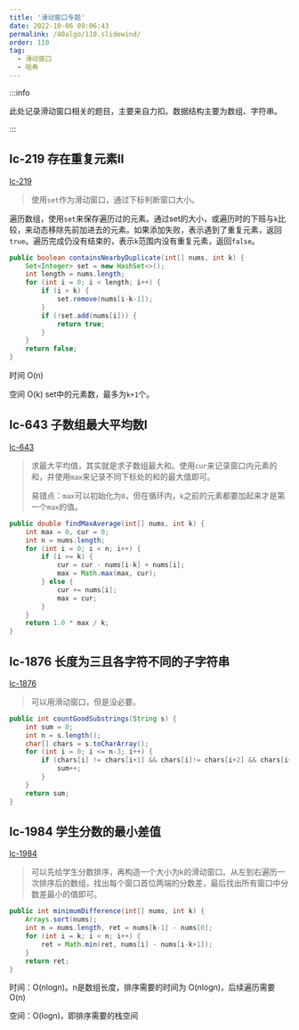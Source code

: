 ```yaml
---
title: '滑动窗口专题'
date: 2022-10-06 09:06:43
permalink: /40algo/110.slidewind/
order: 110
tag:
  - 滑动窗口
  - 哈希
---
```


:::info

此处记录滑动窗口相关的题目，主要来自力扣。数据结构主要为数组、字符串。

:::

## lc-219 存在重复元素Ⅱ

[lc-219](https://leetcode.cn/problems/contains-duplicate-ii/) <Badge text="Easy" type="tip" vertical="middle"/>

> 使用`set`作为滑动窗口，通过下标判断窗口大小。

遍历数组，使用`set`来保存遍历过的元素。通过set的大小，或遍历时的下班与`k`比较，来动态移除先前加进去的元素。如果添加失败，表示遇到了重复元素，返回`true`。遍历完成仍没有结束的，表示`k`范围内没有重复元素，返回`false`。

```java
public boolean containsNearbyDuplicate(int[] nums, int k) {
    Set<Integer> set = new HashSet<>();
    int length = nums.length;
    for (int i = 0; i < length; i++) {
        if (i > k) {
            set.remove(nums[i-k-1]);
        }
        if (!set.add(nums[i])) {
            return true;
        }
    }
    return false;
}
```

时间 O(n)

空间 O(k) set中的元素数，最多为`k+1`个。

## lc-643 子数组最大平均数I

[lc-643](https://leetcode.cn/problems/maximum-average-subarray-i/) <Badge text="Easy" type="tip" vertical="middle"/>

> 求最大平均值，其实就是求子数组最大和。使用`cur`来记录窗口内元素的和，并使用`max`来记录不同下标处的和的最大值即可。
>
> 易错点：`max`可以初始化为`0`，但在循环内，`k`之前的元素都要加起来才是第一个`max`的值。

```java
public double findMaxAverage(int[] nums, int k) {
    int max = 0, cur = 0;
    int n = nums.length;
    for (int i = 0; i < n; i++) {
        if (i >= k) {
            cur = cur - nums[i-k] + nums[i];
            max = Math.max(max, cur);
        } else {
            cur += nums[i];
            max = cur;
        }
    }
    return 1.0 * max / k;
}
```

## lc-1876 长度为三且各字符不同的子字符串

[lc-1876](https://leetcode.cn/problems/substrings-of-size-three-with-distinct-characters/) <Badge text="Easy" type="tip" vertical="middle"/>

> 可以用滑动窗口，但是没必要。
>

```java
public int countGoodSubstrings(String s) {
    int sum = 0;
    int n = s.length();
    char[] chars = s.toCharArray();
    for (int i = 0; i <= n-3; i++) {
        if (chars[i] != chars[i+1] && chars[i]!= chars[i+2] && chars[i+1] != chars[i+2]) {
            sum++;
        }
    }
    return sum;
}
```

## lc-1984 学生分数的最小差值

[lc-1984](https://leetcode.cn/problems/minimum-difference-between-highest-and-lowest-of-k-scores/) <Badge text="Easy" type="tip" vertical="middle"/>

> 可以先给学生分数排序，再构造一个大小为k的滑动窗口。从左到右遍历一次排序后的数组，找出每个窗口首位两端的分数差，最后找出所有窗口中分数差最小的值即可。

```java
public int minimumDifference(int[] nums, int k) {
    Arrays.sort(nums);
    int n = nums.length, ret = nums[k-1] - nums[0];    
    for (int i = k; i < n; i++) {
        ret = Math.min(ret, nums[i] - nums[i-k+1]);
    }
    return ret;
}
```

时间：O(nlogn)。n是数组长度，排序需要的时间为 O(nlogn)，后续遍历需要 O(n)

空间：O(logn)，即排序需要的栈空间

















































